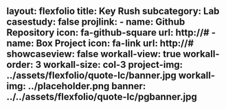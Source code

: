 
layout: flexfolio
title: Key Rush
subcategory: Lab
casestudy: false
projlink:
    - name: Github Repository
      icon: fa-github-square
      url: http://#
    - name: Box Project
      icon: fa-link
      url: http://#
showcaseview: false
workall-view: true
workall-order: 3
workall-size: col-3
project-img: ../assets/flexfolio/quote-lc/banner.jpg
workall-img: ../placeholder.png
banner: ../../assets/flexfolio/quote-lc/pgbanner.jpg
---
